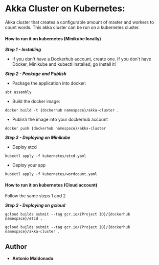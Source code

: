 # Akka Cluster on Kubernetes:
Akka cluster that creates a configurable amount of master and workers to count words.
This akka cluster can be run on a kubernetes cluster.

#### How to run it on kubernetes (Minikube locally)

***Step 1 - Installing***
- If you don't have a Dockerhub account, create one. If you don't have Docker, Minikube and kubectl installed, go install it! 

***Step 2 - Package and Publish***
-  Package the application into docker:
```
sbt assembly
```
- Build the docker image:
```
docker build -t {dockerhub namespace}/akka-cluster .
```
- Publish the image into your dockerhub account
```
docker push {dockerhub namespace}/akka-cluster
```
***Step 3 - Deploying on Minikube***
- Deploy etcd
```
kubectl apply -f kubernetes/etcd.yaml
```
- Deploy your app
```
kubectl apply -f kubernetes/wordcount.yaml
```
#### How to run it on kubernetes (Cloud account)
Follow the same steps 1 and 2

***Step 3 - Deploying on gcloud***
```
gcloud builds submit --tag gcr.io/{Project ID}/{dockerhub namespace}/etcd .
```
```
gcloud builds submit --tag gcr.io/{Project ID}/{dockerhub namespace}/akka-cluster .
```
## Author
* **Antonio Maldonado**
